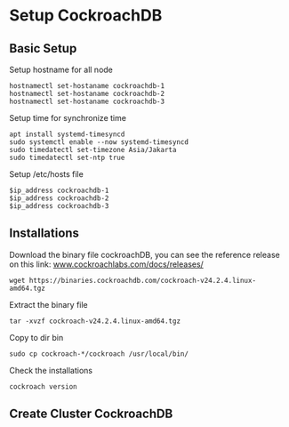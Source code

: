 # Setup CockroachDB

## Basic Setup
Setup hostname for all node
```
hostnamectl set-hostaname cockroachdb-1
hostnamectl set-hostaname cockroachdb-2
hostnamectl set-hostaname cockroachdb-3
```

Setup time for synchronize time
```
apt install systemd-timesyncd
sudo systemctl enable --now systemd-timesyncd
sudo timedatectl set-timezone Asia/Jakarta
sudo timedatectl set-ntp true
```

Setup /etc/hosts file
```
$ip_address cockroachdb-1
$ip_address cockroachdb-2
$ip_address cockroachdb-3
```

## Installations
Download the binary file cockroachDB, you can see the reference release on this link: www.cockroachlabs.com/docs/releases/
```
wget https://binaries.cockroachdb.com/cockroach-v24.2.4.linux-amd64.tgz
```

Extract the binary file
```
tar -xvzf cockroach-v24.2.4.linux-amd64.tgz
```

Copy to dir bin
```
sudo cp cockroach-*/cockroach /usr/local/bin/
```

Check the installations
```
cockroach version
```

## Create Cluster CockroachDB
